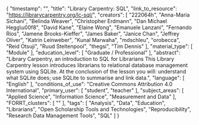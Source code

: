 {
    "timestamp": "",
    "title": "Library Carpentry: SQL",
    "link_to_resource": "https://librarycarpentry.org/lc-sql/",
    "creators": [
        "222064h",
        "Anna-Maria Sichani",
        "Belinda Weaver",
        "Christopher Erdmann",
        "Dan Michael Hegg\u00f8",
        "David Kane",
        "Elaine Wong",
        "Emanuele Lanzani",
        "Fernando Rios",
        "Jamene Brooks-Kieffer",
        "James Baker",
        "Janice Chan",
        "Jeffrey Oliver",
        "Katrin Leinweber",
        "Kunal Marwaha",
        "mdschleu",
        "orobecca",
        "Reid Otsuji",
        "Ruud Steltenpool",
        "thegsi",
        "Tim Dennis"
    ],
    "material_type": [
        "Module"
    ],
    "education_level": [
        "Graduate / Professional"
    ],
    "abstract": "Library Carpentry, an introduction to SQL for Librarians This Library Carpentry lesson introduces librarians to relational database management system using SQLite. At the conclusion of the lesson you will: understand what SQLite does; use SQLite to summarise and link data.",
    "language": [
        "English"
    ],
    "conditions_of_use": "Creative Commons Attribution 4.0 International",
    "primary_user": [
        "student",
        "teacher"
    ],
    "subject_areas": [
        "Applied Science",
        "Information Science",
        "Measurement and Data"
    ],
    "FORRT_clusters": [
        ""
    ],
    "tags": [
        "Analysis",
        "Data",
        "Education",
        "Librarians",
        "Open Scholarship Tools and Technologies",
        "Reproducibility",
        "Research Data Management Tools",
        "SQL"
    ]
}